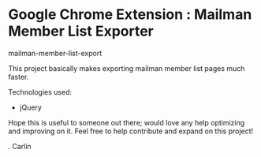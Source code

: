 Google Chrome Extension : Mailman Member List Exporter
=========================
mailman-member-list-export

This project basically makes exporting mailman member list pages much faster.

Technologies used:
 - jQuery

Hope this is useful to someone out there; would love any help optimizing and improving on it. Feel free to help contribute and expand on this project!

. Carlin
